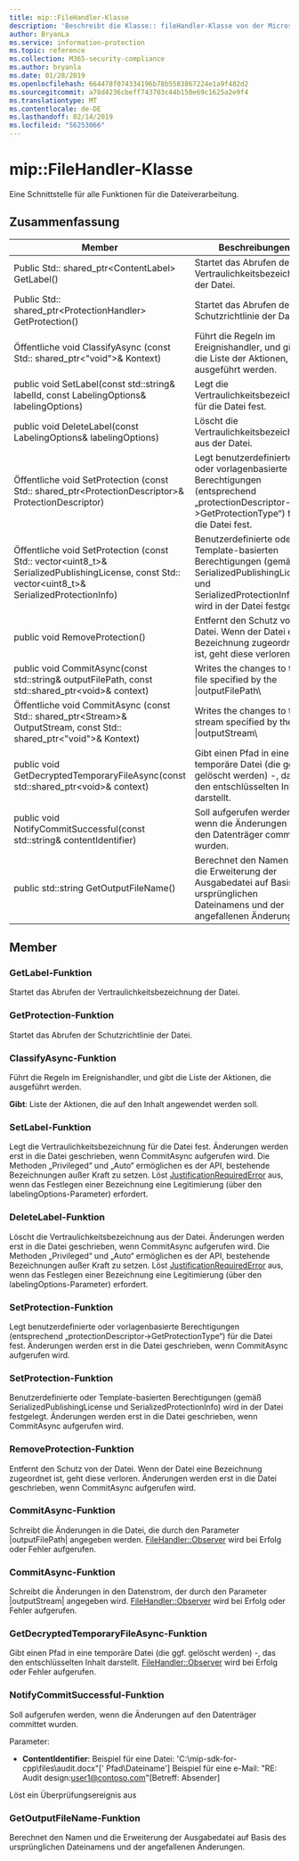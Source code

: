```yaml
---
title: mip::FileHandler-Klasse
description: 'Beschreibt die Klasse:: fileHandler-Klasse von der Microsoft Information Protection (MIP) SDK.'
author: BryanLa
ms.service: information-protection
ms.topic: reference
ms.collection: M365-security-compliance
ms.author: bryanla
ms.date: 01/28/2019
ms.openlocfilehash: 664478f074334196b78b5583867224e1a9f482d2
ms.sourcegitcommit: a78d4236cbeff743703c44b150e69c1625a2e9f4
ms.translationtype: MT
ms.contentlocale: de-DE
ms.lasthandoff: 02/14/2019
ms.locfileid: "56253066"
---
```

# <a name="class-mipfilehandler"></a>mip::FileHandler-Klasse 
Eine Schnittstelle für alle Funktionen für die Dateiverarbeitung.
  
## <a name="summary"></a>Zusammenfassung
 Member                        | Beschreibungen                                
--------------------------------|---------------------------------------------
Public Std:: shared_ptr\<ContentLabel\> GetLabel()  |  Startet das Abrufen der Vertraulichkeitsbezeichnung der Datei.
Public Std:: shared_ptr\<ProtectionHandler\> GetProtection()  |  Startet das Abrufen der Schutzrichtlinie der Datei.
Öffentliche void ClassifyAsync (const Std:: shared_ptr\<"void"\>& Kontext)  |  Führt die Regeln im Ereignishandler, und gibt die Liste der Aktionen, die ausgeführt werden.
public void SetLabel(const std::string& labelId, const LabelingOptions& labelingOptions)  |  Legt die Vertraulichkeitsbezeichnung für die Datei fest.
public void DeleteLabel(const LabelingOptions& labelingOptions)  |  Löscht die Vertraulichkeitsbezeichnung aus der Datei.
Öffentliche void SetProtection (const Std:: shared_ptr\<ProtectionDescriptor\>& ProtectionDescriptor)  |  Legt benutzerdefinierte oder vorlagenbasierte Berechtigungen (entsprechend „protectionDescriptor->GetProtectionType“) für die Datei fest.
Öffentliche void SetProtection (const Std:: vector\<uint8_t\>& SerializedPublishingLicense, const Std:: vector\<uint8_t\>& SerializedProtectionInfo)  |  Benutzerdefinierte oder Template-basierten Berechtigungen (gemäß SerializedPublishingLicense und SerializedProtectionInfo) wird in der Datei festgelegt.
public void RemoveProtection()  |  Entfernt den Schutz von der Datei. Wenn der Datei eine Bezeichnung zugeordnet ist, geht diese verloren.
public void CommitAsync(const std::string& outputFilePath, const std::shared_ptr\<void\>& context) | Writes the changes to the file specified by the \|outputFilePath\ |  der Parameter.
Öffentliche void CommitAsync (const Std:: shared_ptr\<Stream\>& OutputStream, const Std:: shared_ptr\<"void"\>& Kontext) | Writes the changes to the stream specified by the \|outputStream\ |  der Parameter.
public void GetDecryptedTemporaryFileAsync(const std::shared_ptr\<void\>& context)  |  Gibt einen Pfad in eine temporäre Datei (die ggf. gelöscht werden) -, das den entschlüsselten Inhalt darstellt.
public void NotifyCommitSuccessful(const std::string& contentIdentifier)  |  Soll aufgerufen werden, wenn die Änderungen auf den Datenträger committet wurden.
public std::string GetOutputFileName()  |  Berechnet den Namen und die Erweiterung der Ausgabedatei auf Basis des ursprünglichen Dateinamens und der angefallenen Änderungen.
  
## <a name="members"></a>Member
  
### <a name="getlabel-function"></a>GetLabel-Funktion
Startet das Abrufen der Vertraulichkeitsbezeichnung der Datei.
  
### <a name="getprotection-function"></a>GetProtection-Funktion
Startet das Abrufen der Schutzrichtlinie der Datei.
  
### <a name="classifyasync-function"></a>ClassifyAsync-Funktion
Führt die Regeln im Ereignishandler, und gibt die Liste der Aktionen, die ausgeführt werden.

  
**Gibt**: Liste der Aktionen, die auf den Inhalt angewendet werden soll.
  
### <a name="setlabel-function"></a>SetLabel-Funktion
Legt die Vertraulichkeitsbezeichnung für die Datei fest.
Änderungen werden erst in die Datei geschrieben, wenn CommitAsync aufgerufen wird. Die Methoden „Privileged“ und „Auto“ ermöglichen es der API, bestehende Bezeichnungen außer Kraft zu setzen. Löst [JustificationRequiredError](class_mip_justificationrequirederror.md) aus, wenn das Festlegen einer Bezeichnung eine Legitimierung (über den labelingOptions-Parameter) erfordert.
  
### <a name="deletelabel-function"></a>DeleteLabel-Funktion
Löscht die Vertraulichkeitsbezeichnung aus der Datei.
Änderungen werden erst in die Datei geschrieben, wenn CommitAsync aufgerufen wird. Die Methoden „Privileged“ und „Auto“ ermöglichen es der API, bestehende Bezeichnungen außer Kraft zu setzen. Löst [JustificationRequiredError](class_mip_justificationrequirederror.md) aus, wenn das Festlegen einer Bezeichnung eine Legitimierung (über den labelingOptions-Parameter) erfordert.
  
### <a name="setprotection-function"></a>SetProtection-Funktion
Legt benutzerdefinierte oder vorlagenbasierte Berechtigungen (entsprechend „protectionDescriptor->GetProtectionType“) für die Datei fest.
Änderungen werden erst in die Datei geschrieben, wenn CommitAsync aufgerufen wird.
  
### <a name="setprotection-function"></a>SetProtection-Funktion
Benutzerdefinierte oder Template-basierten Berechtigungen (gemäß SerializedPublishingLicense und SerializedProtectionInfo) wird in der Datei festgelegt.
Änderungen werden erst in die Datei geschrieben, wenn CommitAsync aufgerufen wird.
  
### <a name="removeprotection-function"></a>RemoveProtection-Funktion
Entfernt den Schutz von der Datei. Wenn der Datei eine Bezeichnung zugeordnet ist, geht diese verloren.
Änderungen werden erst in die Datei geschrieben, wenn CommitAsync aufgerufen wird.
  
### <a name="commitasync-function"></a>CommitAsync-Funktion
Schreibt die Änderungen in die Datei, die durch den Parameter |outputFilePath| angegeben werden.
[FileHandler::Observer](class_mip_filehandler_observer.md) wird bei Erfolg oder Fehler aufgerufen.
  
### <a name="commitasync-function"></a>CommitAsync-Funktion
Schreibt die Änderungen in den Datenstrom, der durch den Parameter |outputStream| angegeben wird.
[FileHandler::Observer](class_mip_filehandler_observer.md) wird bei Erfolg oder Fehler aufgerufen.
  
### <a name="getdecryptedtemporaryfileasync-function"></a>GetDecryptedTemporaryFileAsync-Funktion
Gibt einen Pfad in eine temporäre Datei (die ggf. gelöscht werden) -, das den entschlüsselten Inhalt darstellt.
[FileHandler::Observer](class_mip_filehandler_observer.md) wird bei Erfolg oder Fehler aufgerufen.
  
### <a name="notifycommitsuccessful-function"></a>NotifyCommitSuccessful-Funktion
Soll aufgerufen werden, wenn die Änderungen auf den Datenträger committet wurden.

Parameter:  
* **ContentIdentifier**: Beispiel für eine Datei: 'C:\mip-sdk-for-cpp\files\audit.docx"[' Pfad\Dateiname'] Beispiel für eine e-Mail: "RE: Audit design:user1@contoso.com"[Betreff: Absender] 


Löst ein Überprüfungsereignis aus
  
### <a name="getoutputfilename-function"></a>GetOutputFileName-Funktion
Berechnet den Namen und die Erweiterung der Ausgabedatei auf Basis des ursprünglichen Dateinamens und der angefallenen Änderungen.
